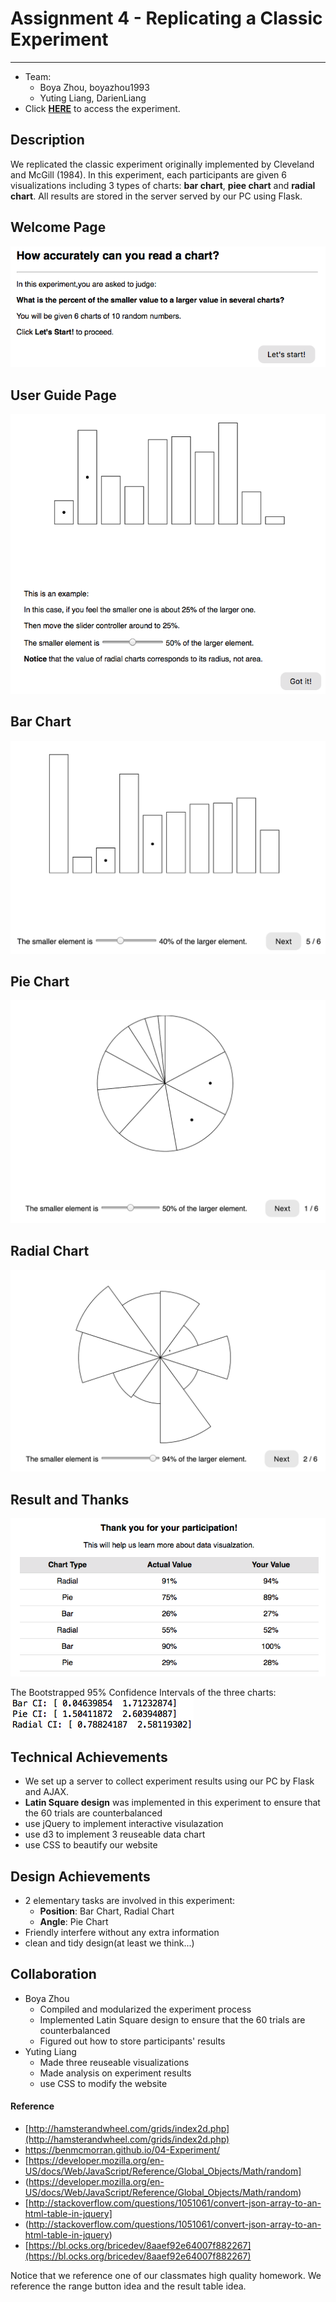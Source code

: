 # Assignment 4 - Replicating a Classic Experiment  
---
- Team:
  - Boya Zhou, boyazhou1993
  - Yuting Liang, DarienLiang
- Click **[HERE](https://boyazhou1993.github.io/04-Experiment/templates/index.html)** to access the experiment.

## Description
We replicated the classic experiment originally implemented by Cleveland and McGill (1984). In this experiment, each participants are given 6 visualizations including 3 types of charts: **bar chart**, **piee chart** and **radial chart**. All results are stored in the server served by our PC using Flask.

## Welcome Page
![Welcome Page](img/welcome.png)

## User Guide Page
![Example Page](img/example.png)

## Bar Chart 
![Bar Chart](img/bar.png)

## Pie Chart
![Pie Chart](img/pie.png)

## Radial Chart
![Radial Chart](img/radial.png)

## Result and Thanks
![Result Page](img/result.png)

The Bootstrapped 95% Confidence Intervals of the three charts:
![CI](img/CI.png)

## Technical Achievements
- We set up a server to collect experiment results using our PC by Flask and AJAX.
- **Latin Square design** was implemented in this experiment to ensure that the 60 trials are counterbalanced
- use jQuery to implement interactive visulazation
- use d3 to implement 3 reuseable data chart
- use CSS to beautify our website

## Design Achievements
- 2 elementary tasks are involved in this experiment: 
  - **Position**: Bar Chart, Radial Chart
  - **Angle**: Pie Chart
- Friendly interfere without any extra information
- clean and tidy design(at least we think...)

## Collaboration
- Boya Zhou
  - Compiled and modularized the experiment process
  - Implemented Latin Square design to ensure that the 60 trials are counterbalanced
  - Figured out how to store participants' results
- Yuting Liang
  - Made three reuseable visualizations
  - Made analysis on experiment results
  - use CSS to modify the website 

#### Reference
- [http://hamsterandwheel.com/grids/index2d.php](http://hamsterandwheel.com/grids/index2d.php)
- https://benmcmorran.github.io/04-Experiment/
- [https://developer.mozilla.org/en-US/docs/Web/JavaScript/Reference/Global_Objects/Math/random]
- (https://developer.mozilla.org/en-US/docs/Web/JavaScript/Reference/Global_Objects/Math/random)
- [http://stackoverflow.com/questions/1051061/convert-json-array-to-an-html-table-in-jquery]
- (http://stackoverflow.com/questions/1051061/convert-json-array-to-an-html-table-in-jquery)
- [https://bl.ocks.org/bricedev/8aaef92e64007f882267](https://bl.ocks.org/bricedev/8aaef92e64007f882267)

Notice that we reference one of our classmates high quality homework. We reference the range button idea and the result table idea. 
